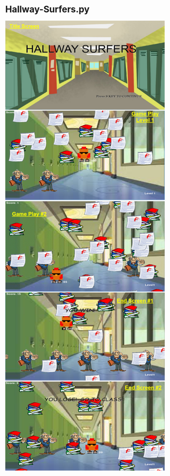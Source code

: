 # Hallway-Surfers.py
<img src= "https://github.com/AngelaZhang03/Hallway-Surfers.py/blob/master/Capture%20hallway%20surfers%20title.PNG">
<img src= "https://github.com/AngelaZhang03/Hallway-Surfers.py/blob/master/Capture%20hallway%20surfers%20game%20play%201.PNG">
<img src= "https://github.com/AngelaZhang03/Hallway-Surfers.py/blob/master/Capture%20hallway%20surfers%20game%20play%202.PNG">
<img src= "https://github.com/AngelaZhang03/Hallway-Surfers.py/blob/master/Capture%20hallway%20surfers%20end%20screen%201.PNG">
<img src= "https://github.com/AngelaZhang03/Hallway-Surfers.py/blob/master/Capture%20hallway%20surfers%20end%20screen%202.PNG">
